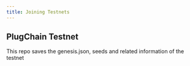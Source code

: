```yaml
---
title: Joining Testnets
---
```

## PlugChain Testnet

This repo saves the genesis.json, seeds and related information of the testnet


